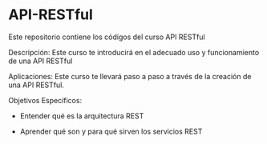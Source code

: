 # API-RESTful
Este repositorio contiene los códigos del curso API RESTful


Descripción: Este curso te introducirá en el adecuado uso y funcionamiento de una API RESTful 

Aplicaciones: Este curso te llevará paso a paso a través de la creación de una API RESTful.

Objetivos Específicos:

- Entender qué es la arquitectura REST

- Aprender qué son y para qué sirven los servicios REST
